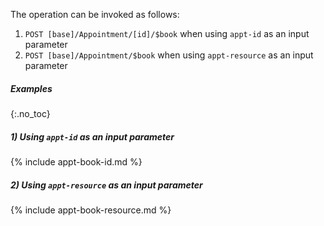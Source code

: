 

The operation can be invoked as follows:

1.  `POST [base]/Appointment/[id]/$book`  when using `appt-id` as an input parameter
1.  `POST [base]/Appointment/$book`  when using `appt-resource` as an input parameter


##### Examples
{:.no_toc}

##### 1) Using `appt-id` as an input parameter

{% include appt-book-id.md %}

##### 2) Using `appt-resource` as an input parameter

{% include appt-book-resource.md %}
